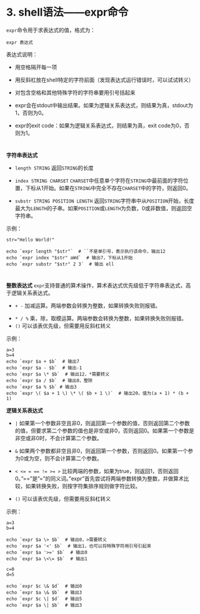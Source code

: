 # 3. shell语法——expr命令

`expr`命令用于求表达式的值，格式为：

```shell
expr 表达式
```

表达式说明：

* 用空格隔开每一项

* 用反斜杠放在shell特定的字符前面（发现表达式运行错误时，可以试试转义）

* 对包含空格和其他特殊字符的字符串要用引号括起来

* expr会在stdout中输出结果。如果为逻辑关系表达式，则结果为真，stdout为1，否则为0。

* expr的exit code：如果为逻辑关系表达式，则结果为真，exit code为0，否则为1。

#  

**字符串表达式**

* `length STRING`
  返回`STRING`的长度
  
* `index STRING CHARSET`
  `CHARSET`中任意单个字符在`STRING`中最前面的字符位置，下标从1开始。如果在`STRING`中完全不存在`CHARSET`中的字符，则返回0。
  
* `substr STRING POSITION LENGTH`
  返回`STRING`字符串中从`POSITION`开始，长度最大为`LENGTH`的子串。如果`POSITION`或`LENGTH`为负数，0或非数值，则返回空字符串。

  

示例：

```shell
str="Hello World!"

echo `expr length "$str"`  # ``不是单引号，表示执行该命令，输出12
echo `expr index "$str" aWd`  # 输出7，下标从1开始
echo `expr substr "$str" 2 3`  # 输出 ell
```

#  

**整数表达式**
`expr`支持普通的算术操作，算术表达式优先级低于字符串表达式，高于逻辑关系表达式。

+ `+ -`
加减运算。两端参数会转换为整数，如果转换失败则报错。

* `* / %`
乘，除，取模运算。两端参数会转换为整数，如果转换失败则报错。
* `()` 可以该表优先级，但需要用反斜杠转义

示例：

```shell
a=3
b=4
echo `expr $a + $b`  # 输出7
echo `expr $a - $b`  # 输出-1
echo `expr $a \* $b`  # 输出12，*需要转义
echo `expr $a / $b`  # 输出0，整除
echo `expr $a % $b` # 输出3
echo `expr \( $a + 1 \) \* \( $b + 1 \)`  # 输出20，值为(a + 1) * (b + 1)
```

**逻辑关系表达式**

* `|`
  如果第一个参数非空且非0，则返回第一个参数的值，否则返回第二个参数的值，但要求第二个参数的值也是非空或非0，否则返回0。如果第一个参数是非空或非0时，不会计算第二个参数。
* `&`
  如果两个参数都非空且非0，则返回第一个参数，否则返回0。如果第一个参为0或为空，则不会计算第二个参数。

* `< <= = == != >= >`
  比较两端的参数，如果为true，则返回1，否则返回0。”==”是”=”的同义词。”expr”首先尝试将两端参数转换为整数，并做算术比较，如果转换失败，则按字符集排序规则做字符比较。

* `()` 可以该表优先级，但需要用反斜杠转义

示例：

```shell
a=3
b=4

echo `expr $a \> $b`  # 输出0，>需要转义
echo `expr $a '<' $b`  # 输出1，也可以将特殊字符用引号引起来
echo `expr $a '>=' $b`  # 输出0
echo `expr $a \<\= $b`  # 输出1

c=0
d=5

echo `expr $c \& $d`  # 输出0
echo `expr $a \& $b`  # 输出3
echo `expr $c \| $d`  # 输出5
echo `expr $a \| $b`  # 输出3
```



